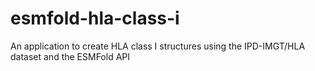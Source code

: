 # esmfold-hla-class-i
An application to create HLA class I structures using the IPD-IMGT/HLA dataset and the ESMFold API
